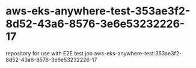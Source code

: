 # aws-eks-anywhere-test-353ae3f2-8d52-43a6-8576-3e6e53232226-17
repository for use with E2E test job aws-eks-anywhere-test:353ae3f2-8d52-43a6-8576-3e6e53232226-17
